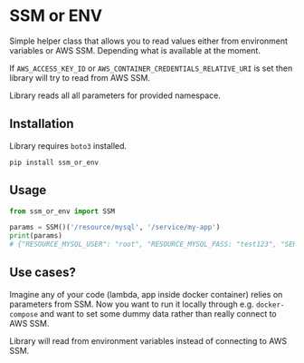 # SSM or ENV
Simple helper class that allows you to read values either from environment variables or AWS SSM.
Depending what is available at the moment.

If `AWS_ACCESS_KEY_ID` or `AWS_CONTAINER_CREDENTIALS_RELATIVE_URI` is set then library will try to read from AWS SSM.

Library reads all all parameters for provided namespace.

## Installation
Library requires `boto3` installed.

`pip install ssm_or_env`

## Usage
```python
from ssm_or_env import SSM

params = SSM()('/resource/mysql', '/service/my-app')
print(params)
# {"RESOURCE_MYSQL_USER": "root", "RESOURCE_MYSQL_PASS: "test123", "SERVICE_MY_APP_DEBUG": True}
```

## Use cases?
Imagine any of your code (lambda, app inside docker container) relies on parameters from SSM.
Now you want to run it locally through e.g. `docker-compose` and want to set some dummy data rather than really connect to AWS SSM.

Library will read from environment variables instead of connecting to AWS SSM.
